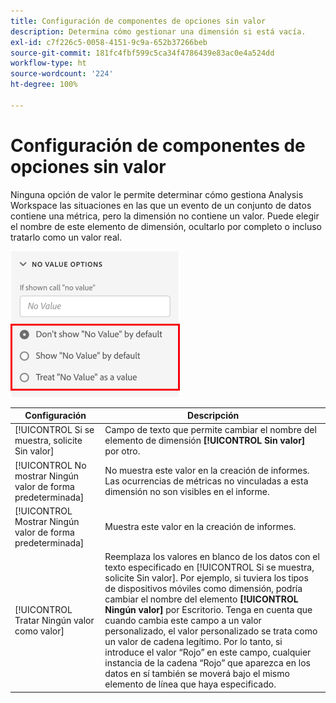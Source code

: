 ```yaml
---
title: Configuración de componentes de opciones sin valor
description: Determina cómo gestionar una dimensión si está vacía.
exl-id: c7f226c5-0058-4151-9c9a-652b37266beb
source-git-commit: 181fc4fbf599c5ca34f4786439e83ac0e4a524dd
workflow-type: ht
source-wordcount: '224'
ht-degree: 100%

---
```


# Configuración de componentes de opciones sin valor

Ninguna opción de valor le permite determinar cómo gestiona Analysis Workspace las situaciones en las que un evento de un conjunto de datos contiene una métrica, pero la dimensión no contiene un valor. Puede elegir el nombre de este elemento de dimensión, ocultarlo por completo o incluso tratarlo como un valor real.

![Sin opciones de valor](../assets/no-value-options.png)

| Configuración | Descripción |
| --- | --- |
| [!UICONTROL Si se muestra, solicite Sin valor] | Campo de texto que permite cambiar el nombre del elemento de dimensión **[!UICONTROL Sin valor]** por otro. |
| [!UICONTROL No mostrar Ningún valor de forma predeterminada] | No muestra este valor en la creación de informes. Las ocurrencias de métricas no vinculadas a esta dimensión no son visibles en el informe. |
| [!UICONTROL Mostrar Ningún valor de forma predeterminada] | Muestra este valor en la creación de informes. |
| [!UICONTROL Tratar Ningún valor como valor] | Reemplaza los valores en blanco de los datos con el texto especificado en [!UICONTROL Si se muestra, solicite Sin valor]. Por ejemplo, si tuviera los tipos de dispositivos móviles como dimensión, podría cambiar el nombre del elemento **[!UICONTROL Ningún valor]** por Escritorio. Tenga en cuenta que cuando cambia este campo a un valor personalizado, el valor personalizado se trata como un valor de cadena legítimo. Por lo tanto, si introduce el valor “Rojo” en este campo, cualquier instancia de la cadena “Rojo” que aparezca en los datos en sí también se moverá bajo el mismo elemento de línea que haya especificado. |
